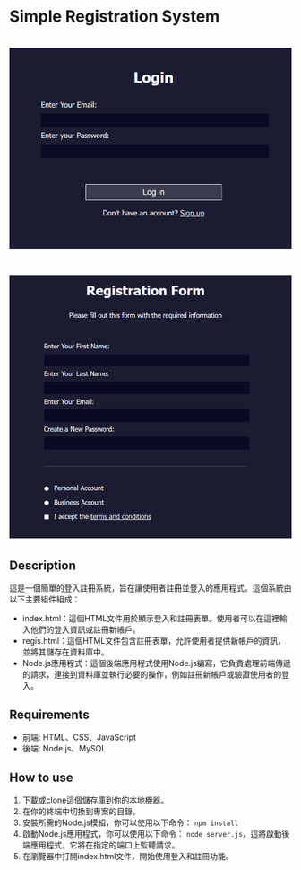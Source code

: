 # Simple Registration System
<h1><img alt="tldr-pages" src="img/login_page.png" width=600/></h1>
<h1><img alt="tldr-pages" src="img/regis.png" width=600/></h1>

## Description
這是一個簡單的登入註冊系統，旨在讓使用者註冊並登入的應用程式。這個系統由以下主要組件組成：
* index.html：這個HTML文件用於顯示登入和註冊表單。使用者可以在這裡輸入他們的登入資訊或註冊新帳戶。
* regis.html：這個HTML文件包含註冊表單，允許使用者提供新帳戶的資訊，並將其儲存在資料庫中。
* Node.js應用程式：這個後端應用程式使用Node.js編寫，它負責處理前端傳遞的請求，連接到資料庫並執行必要的操作，例如註冊新帳戶或驗證使用者的登入。

## Requirements
* 前端: HTML、CSS、JavaScript
* 後端: Node.js、MySQL

## How to use
1. 下載或clone這個儲存庫到你的本地機器。
2. 在你的終端中切換到專案的目錄。
3. 安裝所需的Node.js模組，你可以使用以下命令：
``` npm install ```
4. 啟動Node.js應用程式，你可以使用以下命令：
``` node server.js ```，這將啟動後端應用程式，它將在指定的端口上監聽請求。
5. 在瀏覽器中打開index.html文件，開始使用登入和註冊功能。
